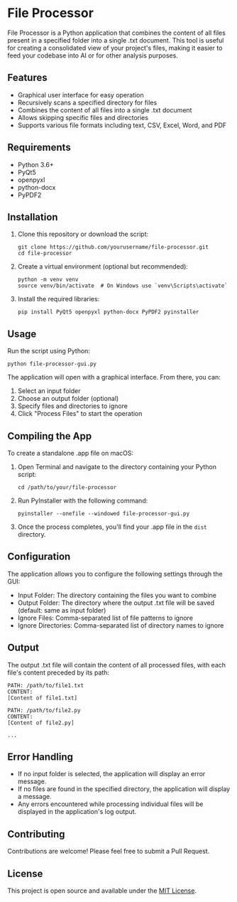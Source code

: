 # File Processor

File Processor is a Python application that combines the content of all files present in a specified folder into a single .txt document. This tool is useful for creating a consolidated view of your project's files, making it easier to feed your codebase into AI or for other analysis purposes.

## Features

- Graphical user interface for easy operation
- Recursively scans a specified directory for files
- Combines the content of all files into a single .txt document
- Allows skipping specific files and directories
- Supports various file formats including text, CSV, Excel, Word, and PDF

## Requirements

- Python 3.6+
- PyQt5
- openpyxl
- python-docx
- PyPDF2

## Installation

1. Clone this repository or download the script:
   ```
   git clone https://github.com/yourusername/file-processor.git
   cd file-processor
   ```

2. Create a virtual environment (optional but recommended):
   ```
   python -m venv venv
   source venv/bin/activate  # On Windows use `venv\Scripts\activate`
   ```

3. Install the required libraries:
   ```
   pip install PyQt5 openpyxl python-docx PyPDF2 pyinstaller
   ```

## Usage

Run the script using Python:

```
python file-processor-gui.py
```

The application will open with a graphical interface. From there, you can:

1. Select an input folder
2. Choose an output folder (optional)
3. Specify files and directories to ignore
4. Click "Process Files" to start the operation

## Compiling the App

To create a standalone .app file on macOS:

1. Open Terminal and navigate to the directory containing your Python script:
   ```
   cd /path/to/your/file-processor
   ```

2. Run PyInstaller with the following command:
   ```
   pyinstaller --onefile --windowed file-processor-gui.py
   ```

3. Once the process completes, you'll find your .app file in the `dist` directory.

## Configuration

The application allows you to configure the following settings through the GUI:

- Input Folder: The directory containing the files you want to combine
- Output Folder: The directory where the output .txt file will be saved (default: same as input folder)
- Ignore Files: Comma-separated list of file patterns to ignore
- Ignore Directories: Comma-separated list of directory names to ignore

## Output

The output .txt file will contain the content of all processed files, with each file's content preceded by its path:

```
PATH: /path/to/file1.txt
CONTENT:
[Content of file1.txt]

PATH: /path/to/file2.py
CONTENT:
[Content of file2.py]

...
```

## Error Handling

- If no input folder is selected, the application will display an error message.
- If no files are found in the specified directory, the application will display a message.
- Any errors encountered while processing individual files will be displayed in the application's log output.

## Contributing

Contributions are welcome! Please feel free to submit a Pull Request.

## License

This project is open source and available under the [MIT License](LICENSE).
